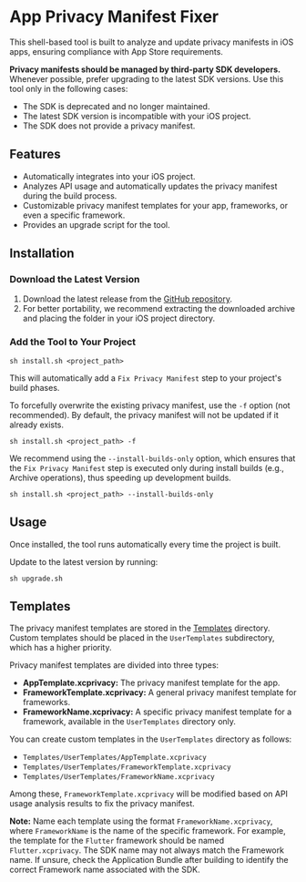 # App Privacy Manifest Fixer

This shell-based tool is built to analyze and update privacy manifests in iOS apps, ensuring compliance with App Store requirements.

**Privacy manifests should be managed by third-party SDK developers.** Whenever possible, prefer upgrading to the latest SDK versions. Use this tool only in the following cases:

* The SDK is deprecated and no longer maintained. 
* The latest SDK version is incompatible with your iOS project. 
* The SDK does not provide a privacy manifest.

## Features

* Automatically integrates into your iOS project.
* Analyzes API usage and automatically updates the privacy manifest during the build process.
* Customizable privacy manifest templates for your app, frameworks, or even a specific framework.
* Provides an upgrade script for the tool.

## Installation

### Download the Latest Version

1. Download the latest release from the [GitHub repository](https://github.com/crasowas/app_privacy_manifest_fixer/releases).
2. For better portability, we recommend extracting the downloaded archive and placing the folder in your iOS project directory.

### Add the Tool to Your Project

```shell
sh install.sh <project_path>
```

This will automatically add a `Fix Privacy Manifest` step to your project's build phases.

To forcefully overwrite the existing privacy manifest, use the `-f` option (not recommended). By default, the privacy manifest will not be updated if it already exists.

```shell
sh install.sh <project_path> -f
```

We recommend using the `--install-builds-only` option, which ensures that the `Fix Privacy Manifest` step is executed only during install builds (e.g., Archive operations), thus speeding up development builds.

```shell
sh install.sh <project_path> --install-builds-only
```

## Usage

Once installed, the tool runs automatically every time the project is built.

Update to the latest version by running:

```shell
sh upgrade.sh
```

## Templates

The privacy manifest templates are stored in the [Templates](https://github.com/crasowas/app_privacy_manifest_fixer/tree/main/Templates) directory. Custom templates should be placed in the `UserTemplates` subdirectory, which has a higher priority.

Privacy manifest templates are divided into three types:

* **AppTemplate.xcprivacy:** The privacy manifest template for the app.
* **FrameworkTemplate.xcprivacy:** A general privacy manifest template for frameworks.
* **FrameworkName.xcprivacy:** A specific privacy manifest template for a framework, available in the `UserTemplates` directory only.

You can create custom templates in the `UserTemplates` directory as follows:

* `Templates/UserTemplates/AppTemplate.xcprivacy`
* `Templates/UserTemplates/FrameworkTemplate.xcprivacy`
* `Templates/UserTemplates/FrameworkName.xcprivacy`

Among these, `FrameworkTemplate.xcprivacy` will be modified based on API usage analysis results to fix the privacy manifest.

**Note:** Name each template using the format `FrameworkName.xcprivacy`, where `FrameworkName` is the name of the specific framework. For example, the template for the `Flutter` framework should be named `Flutter.xcprivacy`. 
The SDK name may not always match the Framework name. If unsure, check the Application Bundle after building to identify the correct Framework name associated with the SDK.
